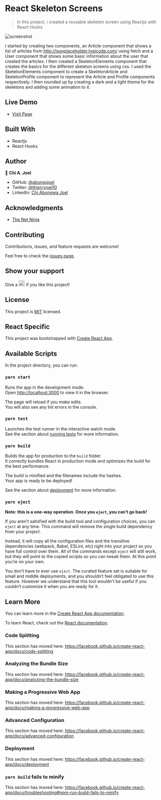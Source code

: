 # React Skeleton Screens

> In this project, i created a reusable skeleton screen using Reactjs with React Hooks

![screenshot](../main/screenshot.png)

I started by creating two components, an Article component that shows a list of articles from http://jsonplaceholder.typicode.com/ using fetch and a User component that shows some basic information about the user that created the articles. I then created a SkeletonElements component that creates the basics for the different skeleton screens using css. I used the SketetonElements component to create a SkeletonArticle and SkeletonProfile component to represent the Article and Profile components respectively. I then rounded up by creating a dark and a light theme for the skeletons and adding some animation to it.


## Live Demo 

- [Visit Page](https://react-skeleton-screens-nine.vercel.app/)

## Built With

- Reactjs
- React Hooks


## Author

👤 **Chi A. Joel**

- GitHub: [@abongsjoel](https://github.com/abongsjoel)
- Twitter: [@thierryjoel10](https://twitter.com/ThierryJoel10)
- LinkedIn: [Chi Abongwa Joel](https://www.linkedin.com/in/chi-abongwa-joel-b4285a97/)


## Acknowledgments

- [The Net Ninja](https://www.youtube.com/channel/UCW5YeuERMmlnqo4oq8vwUpg)


## Contributing

Contributions, issues, and feature requests are welcome!

Feel free to check the [issues page](https://github.com/abongsjoel/react-skeleton-screens/issues).


## Show your support
<p> Give a 
  <g-emoji class="g-emoji" alias="star" fallback-src="https://github.githubassets.com/images/icons/emoji/unicode/2b50.png"><img class="emoji" alt="star" height="20" width="20" src="https://github.githubassets.com/images/icons/emoji/unicode/2b50.png"></g-emoji>
  if you like this project!</p>

## License
  <p>This project is <a href="../features/LICENSE">MIT</a> licensed.</p>



## React Specific

This project was bootstrapped with [Create React App](https://github.com/facebook/create-react-app).

## Available Scripts

In the project directory, you can run:

### `yarn start`

Runs the app in the development mode.<br />
Open [http://localhost:3000](http://localhost:3000) to view it in the browser.

The page will reload if you make edits.<br />
You will also see any lint errors in the console.

### `yarn test`

Launches the test runner in the interactive watch mode.<br />
See the section about [running tests](https://facebook.github.io/create-react-app/docs/running-tests) for more information.

### `yarn build`

Builds the app for production to the `build` folder.<br />
It correctly bundles React in production mode and optimizes the build for the best performance.

The build is minified and the filenames include the hashes.<br />
Your app is ready to be deployed!

See the section about [deployment](https://facebook.github.io/create-react-app/docs/deployment) for more information.

### `yarn eject`

**Note: this is a one-way operation. Once you `eject`, you can’t go back!**

If you aren’t satisfied with the build tool and configuration choices, you can `eject` at any time. This command will remove the single build dependency from your project.

Instead, it will copy all the configuration files and the transitive dependencies (webpack, Babel, ESLint, etc) right into your project so you have full control over them. All of the commands except `eject` will still work, but they will point to the copied scripts so you can tweak them. At this point you’re on your own.

You don’t have to ever use `eject`. The curated feature set is suitable for small and middle deployments, and you shouldn’t feel obligated to use this feature. However we understand that this tool wouldn’t be useful if you couldn’t customize it when you are ready for it.

## Learn More

You can learn more in the [Create React App documentation](https://facebook.github.io/create-react-app/docs/getting-started).

To learn React, check out the [React documentation](https://reactjs.org/).

### Code Splitting

This section has moved here: https://facebook.github.io/create-react-app/docs/code-splitting

### Analyzing the Bundle Size

This section has moved here: https://facebook.github.io/create-react-app/docs/analyzing-the-bundle-size

### Making a Progressive Web App

This section has moved here: https://facebook.github.io/create-react-app/docs/making-a-progressive-web-app

### Advanced Configuration

This section has moved here: https://facebook.github.io/create-react-app/docs/advanced-configuration

### Deployment

This section has moved here: https://facebook.github.io/create-react-app/docs/deployment

### `yarn build` fails to minify

This section has moved here: https://facebook.github.io/create-react-app/docs/troubleshooting#npm-run-build-fails-to-minify
